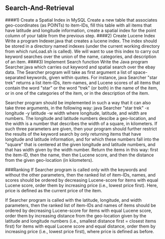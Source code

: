 ## Search-And-Retrieval

####1) Create a Spatial Index in MySQL
Create a new table that associates geo-coordinates (as POINTs) to item-IDs, fill this table with all items that have latitude and longitude information, create a spatial index for the point column of your table from the previous step.
####2) Create Lucene Index
Write a program Indexer.java that creates a lucene index. The index should be stored in a directory named indexes (under the current working directory from which runLoad.sh is called). We will want to use this index to carry out keyword searches over the union of the name, categories, and description of an item.
####3) Implement Search function
Write the Java program Searcher.java which carries out keyword and spatial search over the ebay data. The Searcher program will take as first argument a list of space-separated keywords, given within quotes. For instance, java Searcher "star trek"
returns a list item-IDs, item-names, and Lucene scores of all items that contain the word "star" or the word "trek" (or both) in the name of the item, or in one of the categories of the item, or in the description of the item.

Searcher program should be implemented in such a way that it can also take three arguments, in the following way:
java Searcher "star trek" -x longitude -y latitude -w width
where longitude, latitude, and width are numbers. The longitude and latitude numbers descibe a geo-location, and the width is a number that describes the width of a square, in kilometers. If such three parameters are given, then your program should further restrict the results of the keyword search by only returning items that have longitude and latitude information, and for which these numbers fall into the "square" that is centered at the given longitude and latitude numbers, and that has width given by the width number. Return the items in this way: first the item-ID, then the name, then the Lucene score, and then the distance from the given geo-location (in kilometers).

###Ranking
If Searcher program is called only with the keywords and without the other parameters, then the ranked list of item-IDs, names, and scores should be ordered by decreasing Lucene-score for items with equal Lucene score, order them by increasing price (i.e., lowest price first). Here, price is defined as the current price of the item.

If Searcher program is called with the latitude, longitude, and width parameters, then the ranked list of item-IDs and names of items should be ordered by decreasing Lucene-score for items with equal Lucene score, order them by increasing distance from the geo-location given by the latitude and longitude numbers (i.e., smallest distance first = closest items first)
for items with equal Lucene score and equal distance, order them by increasing price (i.e., lowest price first), where price is defined as before.
